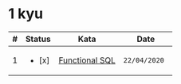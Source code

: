 # 1 kyu

| #   | Status                  | Kata                                                                     | Date          |
| --- | ----------------------- | ------------------------------------------------------------------------ | ------------- |
| 1   | <ul><li> [x] </li></ul> | [Functional SQL](https://www.codewars.com/kata/545434090294935e7d0010ab) | `22/04/2020 ` |
